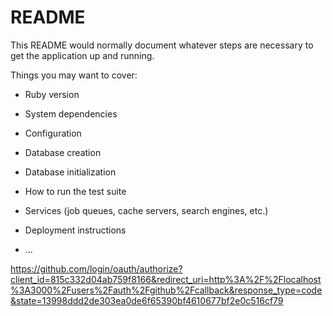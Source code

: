 # README

This README would normally document whatever steps are necessary to get the
application up and running.

Things you may want to cover:

* Ruby version

* System dependencies

* Configuration

* Database creation

* Database initialization

* How to run the test suite

* Services (job queues, cache servers, search engines, etc.)

* Deployment instructions

* ...


https://github.com/login/oauth/authorize?client_id=815c332d04ab759f8166&redirect_uri=http%3A%2F%2Flocalhost%3A3000%2Fusers%2Fauth%2Fgithub%2Fcallback&response_type=code&state=13998ddd2de303ea0de6f65390bf4610677bf2e0c516cf79